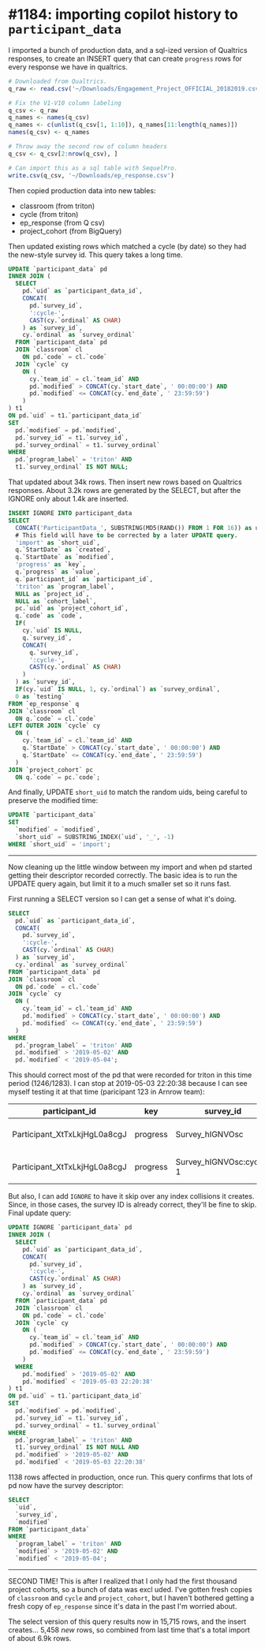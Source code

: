 # #1184: importing copilot history to `participant_data`

I imported a bunch of production data, and a sql-ized version of Qualtrics responses, to create an INSERT query that can create `progress` rows for every response we have in qualtrics.

```r
# Downloaded from Qualtrics.
q_raw <- read.csv('~/Downloads/Engagement_Project_OFFICIAL_20182019.csv', stringsAsFactors = FALSE)

# Fix the V1-V10 column labeling
q_csv <- q_raw
q_names <- names(q_csv)
q_names <- c(unlist(q_csv[1, 1:10]), q_names[11:length(q_names)])
names(q_csv) <- q_names

# Throw away the second row of column headers
q_csv <- q_csv[2:nrow(q_csv), ]

# Can import this as a sql table with SequelPro.
write.csv(q_csv, '~/Downloads/ep_response.csv')
```

Then copied production data into new tables:

* classroom (from triton)
* cycle (from triton)
* ep_response (from Q csv)
* project_cohort (from BigQuery)

Then updated existing rows which matched a cycle (by date) so they had the new-style survey id. This query takes a long time.

```sql
UPDATE `participant_data` pd
INNER JOIN (
  SELECT
    pd.`uid` as `participant_data_id`,
    CONCAT(
      pd.`survey_id`,
      ':cycle-',
      CAST(cy.`ordinal` AS CHAR)
    ) as `survey_id`,
    cy.`ordinal` as `survey_ordinal`
  FROM `participant_data` pd
  JOIN `classroom` cl
    ON pd.`code` = cl.`code`
  JOIN `cycle` cy
    ON (
      cy.`team_id` = cl.`team_id` AND
      pd.`modified` > CONCAT(cy.`start_date`, ' 00:00:00') AND
      pd.`modified` <= CONCAT(cy.`end_date`, ' 23:59:59')
    )
) t1
ON pd.`uid` = t1.`participant_data_id`
SET
  pd.`modified` = pd.`modified`,
  pd.`survey_id` = t1.`survey_id`,
  pd.`survey_ordinal` = t1.`survey_ordinal`
WHERE
  pd.`program_label` = 'triton' AND
  t1.`survey_ordinal` IS NOT NULL;
```

That updated about 34k rows. Then insert new rows based on Qualtrics responses. About 3.2k rows are generated by the SELECT, but after the IGNORE only about 1.4k are inserted.

```sql
INSERT IGNORE INTO participant_data
SELECT
  CONCAT('ParticipantData_', SUBSTRING(MD5(RAND()) FROM 1 FOR 16)) as uid,
  # This field will have to be corrected by a later UPDATE query.
  'import' as `short_uid`,
  q.`StartDate` as `created`,
  q.`StartDate` as `modified`,
  'progress' as `key`,
  q.`progress` as `value`,
  q.`participant_id` as `participant_id`,
  'triton' as `program_label`,
  NULL as `project_id`,
  NULL as `cohort_label`,
  pc.`uid` as `project_cohort_id`,
  q.`code` as `code`,
  IF(
    cy.`uid` IS NULL,
    q.`survey_id`,
    CONCAT(
      q.`survey_id`,
      ':cycle-',
      CAST(cy.`ordinal` AS CHAR)
    )
  ) as `survey_id`,
  IF(cy.`uid` IS NULL, 1, cy.`ordinal`) as `survey_ordinal`,
  0 as `testing`
FROM `ep_response` q
JOIN `classroom` cl
  ON q.`code` = cl.`code`
LEFT OUTER JOIN `cycle` cy
  ON (
    cy.`team_id` = cl.`team_id` AND
    q.`StartDate` > CONCAT(cy.`start_date`, ' 00:00:00') AND
    q.`StartDate` <= CONCAT(cy.`end_date`, ' 23:59:59')
  )
JOIN `project_cohort` pc
  ON q.`code` = pc.`code`;
```

And finally, UPDATE `short_uid` to match the random uids, being careful to preserve the modified time:

```sql
UPDATE `participant_data`
SET
  `modified` = `modified`,
  `short_uid` = SUBSTRING_INDEX(`uid`, '_', -1)
WHERE `short_uid` = 'import';
```

----

Now cleaning up the little window between my import and when pd started getting their descriptor recorded correctly. The basic idea is to run the UPDATE query again, but limit it to a much smaller set so it runs fast.

First running a SELECT version so I can get a sense of what it's doing.

```sql
SELECT
  pd.`uid` as `participant_data_id`,
  CONCAT(
    pd.`survey_id`,
    ':cycle-',
    CAST(cy.`ordinal` AS CHAR)
  ) as `survey_id`,
  cy.`ordinal` as `survey_ordinal`
FROM `participant_data` pd
JOIN `classroom` cl
  ON pd.`code` = cl.`code`
JOIN `cycle` cy
  ON (
    cy.`team_id` = cl.`team_id` AND
    pd.`modified` > CONCAT(cy.`start_date`, ' 00:00:00') AND
    pd.`modified` <= CONCAT(cy.`end_date`, ' 23:59:59')
  )
WHERE
  pd.`program_label` = 'triton' AND
  pd.`modified` > '2019-05-02' AND
  pd.`modified` < '2019-05-04';
```

This should correct most of the pd that were recorded for triton in this time period (1246/1283). I can stop at 2019-05-03 22:20:38 because I can see myself testing it at that time (paricipant 123 in Arnrow team):

|        participant_id        |   key    |        survey_id        |       modified      |
|------------------------------|----------|-------------------------|---------------------|
| Participant_XtTxLkjHgL0a8cgJ | progress | Survey_hIGNVOsc         | 2019-05-03 22:21:14 |
| Participant_XtTxLkjHgL0a8cgJ | progress | Survey_hIGNVOsc:cycle-1 | 2019-05-03 22:20:38 |

But also, I can add `IGNORE` to have it skip over any index collisions it creates. Since, in those cases, the survey ID is already correct, they'll be fine to skip. Final update query:

```sql
UPDATE IGNORE `participant_data` pd
INNER JOIN (
  SELECT
    pd.`uid` as `participant_data_id`,
    CONCAT(
      pd.`survey_id`,
      ':cycle-',
      CAST(cy.`ordinal` AS CHAR)
    ) as `survey_id`,
    cy.`ordinal` as `survey_ordinal`
  FROM `participant_data` pd
  JOIN `classroom` cl
    ON pd.`code` = cl.`code`
  JOIN `cycle` cy
    ON (
      cy.`team_id` = cl.`team_id` AND
      pd.`modified` > CONCAT(cy.`start_date`, ' 00:00:00') AND
      pd.`modified` <= CONCAT(cy.`end_date`, ' 23:59:59')
    )
  WHERE
    pd.`modified` > '2019-05-02' AND
    pd.`modified` < '2019-05-03 22:20:38'
) t1
ON pd.`uid` = t1.`participant_data_id`
SET
  pd.`modified` = pd.`modified`,
  pd.`survey_id` = t1.`survey_id`,
  pd.`survey_ordinal` = t1.`survey_ordinal`
WHERE
  pd.`program_label` = 'triton' AND
  t1.`survey_ordinal` IS NOT NULL AND
  pd.`modified` > '2019-05-02' AND
  pd.`modified` < '2019-05-03 22:20:38'
```

1138 rows affected in production, once run. This query confirms that lots of pd now have the survey descriptor:

```sql
SELECT
  `uid`,
  `survey_id`,
  `modified`
FROM `participant_data`
WHERE
  `program_label` = 'triton' AND
  `modified` > '2019-05-02' AND
  `modified` < '2019-05-04';
```

----


SECOND TIME! This is after I realized that I only had the first thousand project cohorts, so a bunch of data was excl uded. I've gotten fresh copies of `classroom` and `cycle` and `project_cohort`, but I haven't bothered getting a fresh copy of `ep_response` since it's data in the past I'm worried about.

The select version of this query results now in 15,715 rows, and the insert creates... 5,458 _new_ rows, so combined from last time that's a total import of about 6.9k rows.
